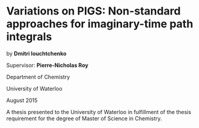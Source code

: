 # Variations on PIGS: Non-standard approaches for imaginary-time path integrals

by **Dmitri Iouchtchenko**

Supervisor: **Pierre-Nicholas Roy**

Department of Chemistry

University of Waterloo

August 2015

A thesis presented to the University of Waterloo in fulfillment of the thesis requirement for the degree of Master of Science in Chemistry.
